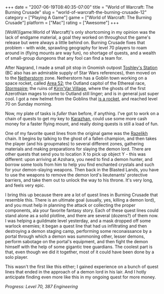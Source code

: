 +++
date = "2007-06-19T08:40:35-07:00"
title = "World of Warcraft: The Burning Crusade"
slug = "world-of-warcraft-the-burning-crusade-12"
category = ["Playing A Game"]
game = ["World of Warcraft: The Burning Crusade"]
platform = ["Mac"]
rating = ["Awesome"]
+++

[WoW](game:World of Warcraft)'s only shortcoming in my opinion was the lack of endgame material, a goal they worked on throughout the game's release but were always a little behind on.  Burning Crusade fixes that problem - with wide, sprawling geography for level 70 players to roam around in (flying mounts are way fun), no shortage of quests, and a wealth of small-group dungeons that any fool can find a team for.

After Nagrand, I made a small pit stop in Gnomish outpost <a href="http://wowwiki.com/Toshley%27s_Station">Toshley's Station</a> (BC also has an admirable supply of Star Wars references), then moved on to the <a href="http://wowwiki.com/Netherstorm">Netherstorm</a> zone.  Netherstorm has a Goblin town working on a space rocket, called <a href="http://wowwiki.com/Area_52">Area 52</a>; the Outland capitol of the Ethereal race, <a href="http://wowwiki.com/Stormspire">Stormspire</a>; the ruins of <a href="http://wowwiki.com/Kirin%27Var_Village">Kirin'Var Village</a>, where the ghosts of the first Azerothian mages to come to Outland still linger; and is in general just super cool.  I got a new helmet from the Goblins that <a href="http://www.wowhead.com/?item=30847">is a rocket</a>, and reached level 70 on Sunday morning.

Now, my plate of tasks is <i>fuller</i> than before, if anything.  I've got to work on a chain of quests to get my key to <a href="http://wowwiki.com/Karazhan">Karazhan</a>, could use some more cash money for a faster flying mount, and really doing quests is still a load of fun.

One of my favorite quest lines from the original game was the <a href="http://wowwiki.com/Razelikh_the_Defiler">Razelikh</a> chain.  It begins by talking to the ghost of a fallen champion, and then takes the player (and his groupmates) to several different zones, gathering materials and making preparations for slaying the demon lord.  There are other quests that send you to location X to pick up object Y - this was different: upon arriving at Azshara, you need to find a demon hunter, and borrow some tools from him to help you find enchanted crystals and such for your demon-slaying weapons.  Then back in the Blasted Lands, you have to use the weapons to remove the demon lord's lieutenants' protective barriers, and take them out to unlock the way to his throne.  It's very long, and feels very epic.

I bring this up because there are a lot of quest lines in Burning Crusade that resemble this.  There is an ultimate goal (usually, yes, killing a demon lord), and you must help in planning the attack or collecting the proper components, ala your favorite fantasy story.  Each of these quest lines could stand alone as a solid plotline, and there are several (dozens?) of them now.  I was helping a guildmate level yesterday, and a mask dropped off some warlock enemies; it began a quest line that had us infiltrating and then destroying a demon staging camp, performing some reconaissance by a portal through which a demon was summoning other, lesser demons, perform sabotage on the portal's equipment, and then fight the demon himself with the help of some gigantic tree guardians.  The coolest part is that, even though we did it together, most of it could have been done by a solo player.

This wasn't the first like this either; I gained experience on a bunch of quest lines that ended in the approach of a demon lord in his lair.  And I hotly anticipate finding even more like this in my ongoing quest for more money.

<i>Progress: Level 70, 387 Engineering</i>